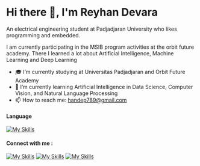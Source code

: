 # Hi there 👋, I'm Reyhan Devara
An electrical engineering student at Padjadjaran University who likes programming and embedded.

I am currently participating in the MSIB program activities at the orbit future academy. There I learned a lot about Artificial Intelligence, Machine Learning and Deep Learning

- 🎓 I’m currently studying at Universitas Padjadjaran and Orbit Future Academy
- 🌱 I’m currently learning Artificial Intelligence in Data Science, Computer Vision, and Natural Language Processing 
- 📫 How to reach me: handep789@gmail.com 

#### Language
[![My Skills](https://skillicons.dev/icons?i=py,c,qt,&theme=light)](https://skillicons.dev)

#### Connect with me :
[![My Skills](https://skillicons.dev/icons?i=linkedin&theme=light)](https://www.linkedin.com/in/reyhandevara/) [![My Skills](https://skillicons.dev/icons?i=instagram&theme=light)](https://www.instagram.com/reyhand9/) [![My Skills](https://skillicons.dev/icons?i=twitter&theme=light)](https://twitter.com/@handep__)  

